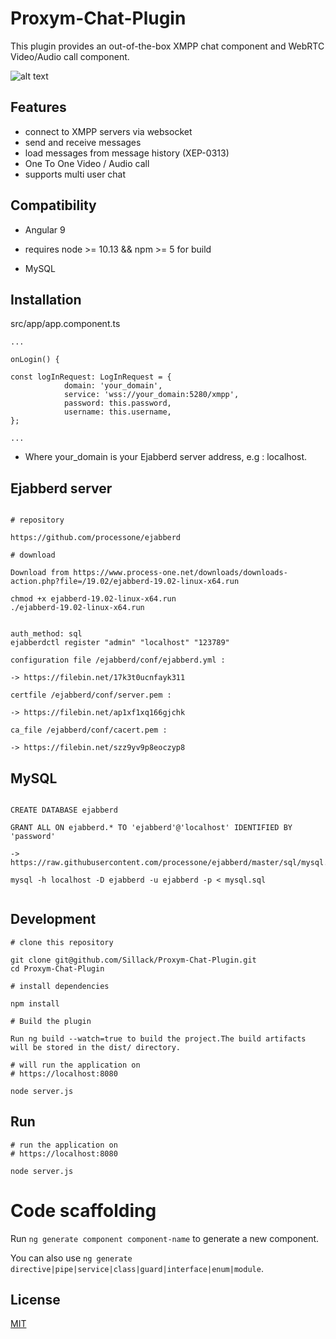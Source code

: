 # Proxym-Chat-Plugin

This plugin provides an out-of-the-box XMPP chat component and WebRTC Video/Audio call component.

![alt text](https://i.ibb.co/7VJTQ0j/archi.jpg)

## Features

- connect to XMPP servers via websocket
- send and receive messages
- load messages from message history (XEP-0313)
- One To One Video / Audio call
- supports multi user chat

## Compatibility

- Angular 9

- requires node >= 10.13 && npm >= 5 for build

- MySQL

## Installation

src/app/app.component.ts

```Ejabberd
...

onLogin() {

const logInRequest: LogInRequest = {
            domain: 'your_domain',
            service: 'wss://your_domain:5280/xmpp',
            password: this.password,
            username: this.username,      
};

...
```
- Where your_domain is your Ejabberd server address, e.g : localhost.

## Ejabberd server
```

# repository

https://github.com/processone/ejabberd

# download

Download from https://www.process-one.net/downloads/downloads-action.php?file=/19.02/ejabberd-19.02-linux-x64.run
```
```
chmod +x ejabberd-19.02-linux-x64.run
./ejabberd-19.02-linux-x64.run


auth_method: sql
ejabberdctl register "admin" "localhost" "123789"

```

```
configuration file /ejabberd/conf/ejabberd.yml :

-> https://filebin.net/17k3t0ucnfayk311

certfile /ejabberd/conf/server.pem :

-> https://filebin.net/ap1xf1xq166gjchk

ca_file /ejabberd/conf/cacert.pem :

-> https://filebin.net/szz9yv9p8eoczyp8

```
## MySQL

```

CREATE DATABASE ejabberd

GRANT ALL ON ejabberd.* TO 'ejabberd'@'localhost' IDENTIFIED BY 'password'

-> https://raw.githubusercontent.com/processone/ejabberd/master/sql/mysql.sql

mysql -h localhost -D ejabberd -u ejabberd -p < mysql.sql


```
## Development

```
# clone this repository

git clone git@github.com/Sillack/Proxym-Chat-Plugin.git
cd Proxym-Chat-Plugin

# install dependencies

npm install

# Build the plugin

Run ng build --watch=true to build the project.The build artifacts will be stored in the dist/ directory.

# will run the application on
# https://localhost:8080

node server.js

```
## Run
```
# run the application on
# https://localhost:8080

node server.js
```
# Code scaffolding
Run ```ng generate component component-name``` to generate a new component.

You can also use ```ng generate directive|pipe|service|class|guard|interface|enum|module```.

## License
[MIT](https://choosealicense.com/licenses/mit/)

